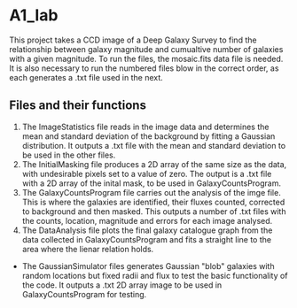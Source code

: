 # A1_lab
This project takes a CCD image of a Deep Galaxy Survey to find the relationship between galaxy magnitude and cumualtive number of galaxies with a given magnitude.
To run the files, the mosaic.fits data file is needed. It is also necessary to run the numbered files blow in the correct order, as each generates a .txt file used in the next.
## Files and their functions

1. The ImageStatistics file reads in the image data and determines the mean and standard deviation of the background by fitting a Gaussian distribution. It outputs a .txt file with the mean and standard deviation to be used in the other files.
2. The InitialMasking file produces a 2D array of the same size as the data, with undesirable pixels set to a value of zero. The output is a .txt file with a 2D array of the inital mask, to be used in GalaxyCountsProgram.
3. The GalaxyCountsProgram file carries out the analysis of the imge file. This is where the galaxies are identified, their fluxes counted, corrected to background and then masked. This outputs a number of .txt files with the counts, location, magnitude and errors for each image analysed.
4. The DataAnalysis file plots the final galaxy catalogue graph from the data collected in GalaxyCountsProgram and fits a straight line to the area where the lienar relation holds.
* The GaussianSimulator files generates Gaussian "blob" galaxies with random locations but fixed radii and flux to test the basic functionality of the code. It outputs a .txt 2D array image to be used in GalaxyCountsProgram for testing.
